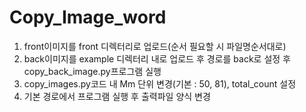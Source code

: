 # Copy_Image_word
1. front이미지를 front 디렉터리로 업로드(순서 필요할 시 파일명순서대로)
2. back이미지를 example 디렉터리 내로 업로드 후 경로를 back로 설정 후 copy_back_image.py프로그램 실행
3. copy_images.py코드 내 Mm 단위 변경(기본 : 50, 81), total_count 설정
4. 기본 경로에서 프로그램 실행 후 출력파일 양식 변경
